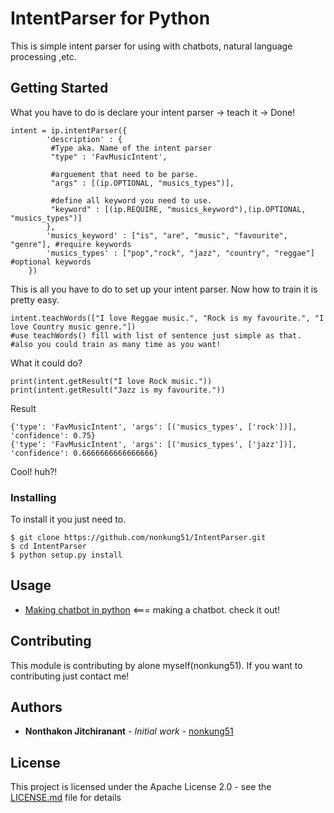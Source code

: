# IntentParser for Python

This is simple intent parser for using with chatbots, natural language processing ,etc.

## Getting Started

What you have to do is declare your intent parser -> teach it -> Done!
```
intent = ip.intentParser({
        'description' : {
         #Type aka. Name of the intent parser
         "type" : 'FavMusicIntent',
         
         #arguement that need to be parse.
         "args" : [(ip.OPTIONAL, "musics_types")],
         
         #define all keyword you need to use.
         "keyword" : [(ip.REQUIRE, "musics_keyword"),(ip.OPTIONAL, "musics_types")] 
        },
        'musics_keyword' : ["is", "are", "music", "favourite", "genre"], #require keywords
        'musics_types' : ["pop","rock", "jazz", "country", "reggae"] #optional keywords
    })
```
This is all you have to do to set up your intent parser. Now how to train it is pretty easy.
```
intent.teachWords(["I love Reggae music.", "Rock is my favourite.", "I love Country music genre."])
#use teachWords() fill with list of sentence just simple as that.
#also you could train as many time as you want!
```
What it could do?
```
print(intent.getResult("I love Rock music."))
print(intent.getResult("Jazz is my favourite."))
```
Result
```
{'type': 'FavMusicIntent', 'args': [('musics_types', ['rock'])], 'confidence': 0.75}
{'type': 'FavMusicIntent', 'args': [('musics_types', ['jazz'])], 'confidence': 0.6666666666666666}
```
Cool! huh?!

### Installing

To install it you just need to.

```
$ git clone https://github.com/nonkung51/IntentParser.git
$ cd IntentParser
$ python setup.py install
```

## Usage

* [Making chatbot in python](https://medium.com/@nonthakon/making-a-chatbots-in-python-67e9e6a8317b) <=== making a chatbot. check it out!

## Contributing
This module is contributing by alone myself(nonkung51). If you want to contributing just contact me!

## Authors

* **Nonthakon Jitchiranant** - *Initial work* - [nonkung51](https://github.com/nonkung51)

## License

This project is licensed under the Apache License 2.0 - see the [LICENSE.md](LICENSE.md) file for details
